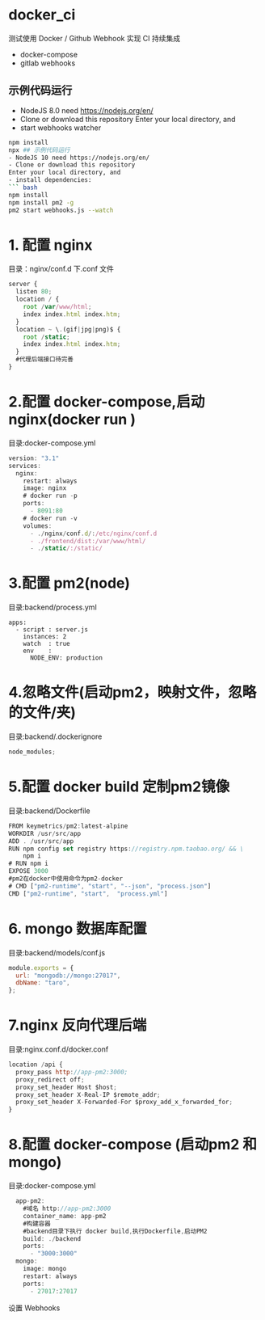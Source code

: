 # docker_ci

测试使用 Docker / Github Webhook 实现 CI 持续集成

- docker-compose
- gitlab webhooks

## 示例代码运行

- NodeJS 8.0 need https://nodejs.org/en/
- Clone or download this repository
  Enter your local directory, and
- start webhooks watcher

````bash
npm install
npx ## 示例代码运行
- NodeJS 10 need https://nodejs.org/en/
- Clone or download this repository
Enter your local directory, and
- install dependencies:
``` bash
npm install
npm install pm2 -g
pm2 start webhooks.js --watch

````

# 1. 配置 nginx

目录：nginx/conf.d 下.conf 文件

```javascript
server {
  listen 80;
  location / {
    root /var/www/html;
    index index.html index.htm;
  }
  location ~ \.(gif|jpg|png)$ {
    root /static;
    index index.html index.htm;
  }
  #代理后端接口待完善
}

```

# 2.配置 docker-compose,启动nginx(docker run )

目录:docker-compose.yml

```javascript
version: "3.1"
services:
  nginx:
    restart: always
    image: nginx
    # docker run -p
    ports:
      - 8091:80
    # docker run -v 
    volumes:
      - ./nginx/conf.d/:/etc/nginx/conf.d
      - ./frontend/dist:/var/www/html/
      - ./static/:/static/
```

# 3.配置 pm2(node)

目录:backend/process.yml

```javescript
apps:
  - script : server.js
    instances: 2
    watch  : true
    env    :
      NODE_ENV: production
```

# 4.忽略文件(启动pm2，映射文件，忽略的文件/夹)

目录:backend/.dockerignore

```javascript
node_modules;
```

# 5.配置 docker build 定制pm2镜像

目录:backend/Dockerfile

```javascript
FROM keymetrics/pm2:latest-alpine
WORKDIR /usr/src/app
ADD . /usr/src/app
RUN npm config set registry https://registry.npm.taobao.org/ && \
    npm i
# RUN npm i
EXPOSE 3000
#pm2在docker中使用命令为pm2-docker
# CMD ["pm2-runtime", "start", "--json", "process.json"]
CMD ["pm2-runtime", "start",  "process.yml"]
```

# 6. mongo 数据库配置

目录:backend/models/conf.js

```javascript
module.exports = {
  url: "mongodb://mongo:27017",
  dbName: "taro",
};
```

# 7.nginx 反向代理后端

目录:nginx.conf.d/docker.conf

```javascript
location /api {
  proxy_pass http://app-pm2:3000;
  proxy_redirect off;
  proxy_set_header Host $host;
  proxy_set_header X-Real-IP $remote_addr;
  proxy_set_header X-Forwarded-For $proxy_add_x_forwarded_for;
}
```

# 8.配置 docker-compose (启动pm2 和mongo)

目录:docker-compose.yml

```javascript
  app-pm2:
    #域名 http://app-pm2:3000
    container_name: app-pm2
    #构建容器
    #backend目录下执行 docker build,执行Dockerfile,启动PM2
    build: ./backend
    ports:
      - "3000:3000"
  mongo:
    image: mongo
    restart: always
    ports:
      - 27017:27017
```

设置 Webhooks
